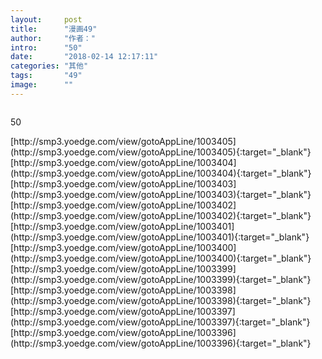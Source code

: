 ```yaml
---
layout:     post
title:      "漫画49"
author:     "作者："
intro:      "50"
date:       "2018-02-14 12:17:11"
categories: "其他"
tags:       "49"
image:      ""
---
```

<div style="text-align: center">
<p><img src=""/></p>
</div>
<p class="post-meta">
<span>50</span>
</p>
[http://smp3.yoedge.com/view/gotoAppLine/1003405](http://smp3.yoedge.com/view/gotoAppLine/1003405){:target="_blank"}
[http://smp3.yoedge.com/view/gotoAppLine/1003404](http://smp3.yoedge.com/view/gotoAppLine/1003404){:target="_blank"}
[http://smp3.yoedge.com/view/gotoAppLine/1003403](http://smp3.yoedge.com/view/gotoAppLine/1003403){:target="_blank"}
[http://smp3.yoedge.com/view/gotoAppLine/1003402](http://smp3.yoedge.com/view/gotoAppLine/1003402){:target="_blank"}
[http://smp3.yoedge.com/view/gotoAppLine/1003401](http://smp3.yoedge.com/view/gotoAppLine/1003401){:target="_blank"}
[http://smp3.yoedge.com/view/gotoAppLine/1003400](http://smp3.yoedge.com/view/gotoAppLine/1003400){:target="_blank"}
[http://smp3.yoedge.com/view/gotoAppLine/1003399](http://smp3.yoedge.com/view/gotoAppLine/1003399){:target="_blank"}
[http://smp3.yoedge.com/view/gotoAppLine/1003398](http://smp3.yoedge.com/view/gotoAppLine/1003398){:target="_blank"}
[http://smp3.yoedge.com/view/gotoAppLine/1003397](http://smp3.yoedge.com/view/gotoAppLine/1003397){:target="_blank"}
[http://smp3.yoedge.com/view/gotoAppLine/1003396](http://smp3.yoedge.com/view/gotoAppLine/1003396){:target="_blank"}


